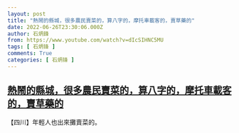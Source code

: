 ```yaml
---
layout: post
title: "熱鬧的縣城，很多農民賣菜的，算八字的，摩托車載客的，賣草藥的"
date: 2022-06-26T23:30:06.000Z
author: 石炳鋒
from: https://www.youtube.com/watch?v=dIcSIHNC5MU
tags: [ 石炳锋 ]
comments: True
categories: [ 石炳锋 ]
---
```

<!--1656286206000-->
[熱鬧的縣城，很多農民賣菜的，算八字的，摩托車載客的，賣草藥的](https://www.youtube.com/watch?v=dIcSIHNC5MU)
------

<div>
【四川】年輕人也出來攤賣菜的。
</div>
